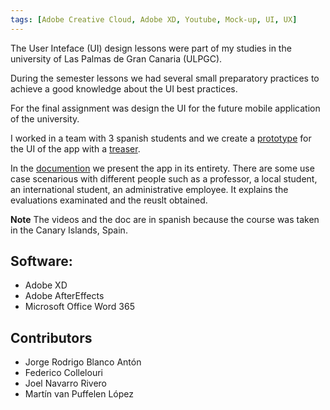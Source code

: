 ```yaml
---
tags: [Adobe Creative Cloud, Adobe XD, Youtube, Mock-up, UI, UX]
---
```


The User Inteface (UI) design lessons were part of my studies in the university of Las Palmas de Gran Canaria (ULPGC).

During the semester lessons we had several small preparatory practices to achieve a good knowledge about the UI best practices.

For the final assignment was design the UI for the future mobile application of the university.

I worked in a team with 3 spanish students and we create a <a href="https://youtu.be/oFMNQ0rdJNg" target="_blank">prototype</a> for the UI of the app with a <a href="https://youtu.be/l7MbmNka6PQf" target="_blank">treaser</a>.

In the <a href="https://github.com/fd-col/fd-col.github.io/blob/main/assets/Memoria_trabajo_de_curso.pdf">documention</a> we present the app in its entirety. There are some use case scenarious with different people such as a professor, a local student, an international student, an administrative employee. It explains the evaluations examinated and the reuslt obtained.

**Note**
The videos and the doc are in spanish because the course was taken in the Canary Islands, Spain.

## Software:

- Adobe XD
- Adobe AfterEffects
- Microsoft Office Word 365

## Contributors

- Jorge Rodrigo Blanco Antón
- Federico Collelouri
- Joel Navarro Rivero
- Martín van Puffelen López
